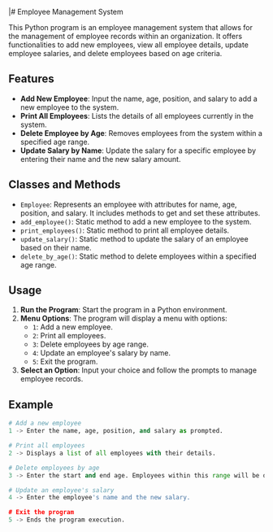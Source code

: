 |# Employee Management System

This Python program is an employee management system that allows for the management of employee records within an organization. It offers functionalities to add new employees, view all employee details, update employee salaries, and delete employees based on age criteria.

## Features

- **Add New Employee**: Input the name, age, position, and salary to add a new employee to the system.
- **Print All Employees**: Lists the details of all employees currently in the system.
- **Delete Employee by Age**: Removes employees from the system within a specified age range.
- **Update Salary by Name**: Update the salary for a specific employee by entering their name and the new salary amount.

## Classes and Methods

- `Employee`: Represents an employee with attributes for name, age, position, and salary. It includes methods to get and set these attributes.
- `add_employee()`: Static method to add a new employee to the system.
- `print_employees()`: Static method to print all employee details.
- `update_salary()`: Static method to update the salary of an employee based on their name.
- `delete_by_age()`: Static method to delete employees within a specified age range.

## Usage

1. **Run the Program**: Start the program in a Python environment.
2. **Menu Options**: The program will display a menu with options:
   - `1`: Add a new employee.
   - `2`: Print all employees.
   - `3`: Delete employees by age range.
   - `4`: Update an employee's salary by name.
   - `5`: Exit the program.
3. **Select an Option**: Input your choice and follow the prompts to manage employee records.

## Example

```python
# Add a new employee
1 -> Enter the name, age, position, and salary as prompted.

# Print all employees
2 -> Displays a list of all employees with their details.

# Delete employees by age
3 -> Enter the start and end age. Employees within this range will be deleted.

# Update an employee's salary
4 -> Enter the employee's name and the new salary.

# Exit the program
5 -> Ends the program execution.

